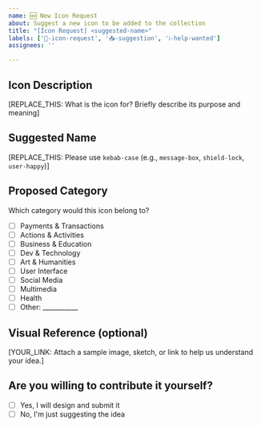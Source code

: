 ```yaml
---
name: 🆕 New Icon Request
about: Suggest a new icon to be added to the collection
title: "[Icon Request] <suggested-name>"
labels: ['💐-icon-request', '📥-suggestion', 'ℹ️-help-wanted']
assignees: ''

---
```


## Icon Description
[REPLACE_THIS: What is the icon for? Briefly describe its purpose and meaning]

## Suggested Name
[REPLACE_THIS: Please use `kebab-case` (e.g., `message-box`, `shield-lock`, `user-happy`)]

## Proposed Category
Which category would this icon belong to?  
- [ ] Payments & Transactions
- [ ] Actions & Activities
- [ ] Business & Education
- [ ] Dev & Technology
- [ ] Art & Humanities
- [ ] User Interface
- [ ] Social Media
- [ ] Multimedia
- [ ] Health 
- [ ] Other: ___________

## Visual Reference (optional)
[YOUR_LINK: Attach a sample image, sketch, or link to help us understand your idea.]

## Are you willing to contribute it yourself?
- [ ] Yes, I will design and submit it
- [ ] No, I'm just suggesting the idea